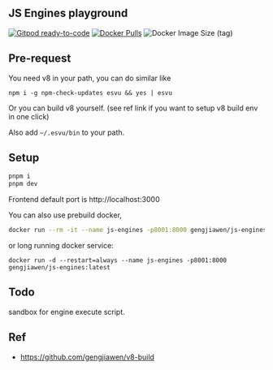 ## JS Engines playground

[![Gitpod ready-to-code](https://img.shields.io/badge/Gitpod-ready--to--code-blue?logo=gitpod)](https://gitpod.io/#https://github.com/gengjiawen/js-engines-playground)
[![Docker Pulls](https://img.shields.io/docker/pulls/gengjiawen/js-engines)](https://hub.docker.com/r/gengjiawen/js-engines)
![Docker Image Size (tag)](https://img.shields.io/docker/image-size/gengjiawen/js-engines/latest?label=latest)


## Pre-request
You need v8 in your path, you can do similar like
```
npm i -g npm-check-updates esvu && yes | esvu
```
Or you can build v8 yourself. (see ref link if you want to setup v8 build env in one click)

Also add `~/.esvu/bin` to your path.

## Setup
```bash
pnpm i
pnpm dev
```

Frontend default port is http://localhost:3000

You can also use prebuild docker, 
```bash
docker run --rm -it --name js-engines -p8001:8000 gengjiawen/js-engines
```

or long running docker service:
```console
docker run -d --restart=always --name js-engines -p8001:8000 gengjiawen/js-engines:latest
```

## Todo
sandbox for engine execute script.

## Ref
* https://github.com/gengjiawen/v8-build